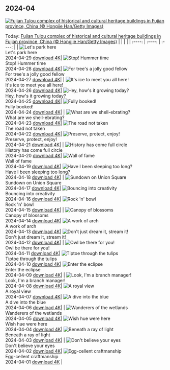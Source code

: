 ## 2024-04
[![Fujian Tulou complex of historical and cultural heritage buildings in Fujian province, China (© Hongjie Han/Getty Images)](https://cn.bing.com/th?id=OHR.TulouFujian_EN-US6009679228_UHD.jpg&w=1000)](https://cn.bing.com/th?id=OHR.TulouFujian_EN-US6009679228_UHD.jpg&pid=hp&w=3840&h=2160&rs=1&c=4)

Today: [Fujian Tulou complex of historical and cultural heritage buildings in Fujian province, China (© Hongjie Han/Getty Images)](https://cn.bing.com/th?id=OHR.TulouFujian_EN-US6009679228_UHD.jpg&pid=hp&w=3840&h=2160&rs=1&c=4)
  |      |      |      |
| :----: | :----: | :----: |
| ![Let's park here](https://cn.bing.com/th?id=OHR.GuadalupeTexas_EN-US5906260854_UHD.jpg&pid=hp&w=384&h=216&rs=1&c=4) <br/> Let's park here <br/> 2024-04-29  [download 4K](https://cn.bing.com/th?id=OHR.GuadalupeTexas_EN-US5906260854_UHD.jpg&pid=hp&w=3840&h=2160&rs=1&c=4)| ![Stop! Hummer time](https://cn.bing.com/th?id=OHR.LeucisticHummingbird_EN-US5796079642_UHD.jpg&pid=hp&w=384&h=216&rs=1&c=4) <br/> Stop! Hummer time <br/> 2024-04-28  [download 4K](https://cn.bing.com/th?id=OHR.LeucisticHummingbird_EN-US5796079642_UHD.jpg&pid=hp&w=3840&h=2160&rs=1&c=4)| ![For tree's a jolly good fellow](https://cn.bing.com/th?id=OHR.KalalochTree_EN-US5565386489_UHD.jpg&pid=hp&w=384&h=216&rs=1&c=4) <br/> For tree's a jolly good fellow <br/> 2024-04-27  [download 4K](https://cn.bing.com/th?id=OHR.KalalochTree_EN-US5565386489_UHD.jpg&pid=hp&w=3840&h=2160&rs=1&c=4)|
| ![It's ice to meet you all here!](https://cn.bing.com/th?id=OHR.PenguinDirections_EN-US5469437415_UHD.jpg&pid=hp&w=384&h=216&rs=1&c=4) <br/> It's ice to meet you all here! <br/> 2024-04-26  [download 4K](https://cn.bing.com/th?id=OHR.PenguinDirections_EN-US5469437415_UHD.jpg&pid=hp&w=3840&h=2160&rs=1&c=4)| ![Hey, how's it growing today?](https://cn.bing.com/th?id=OHR.TrilliumOntario_EN-US5180679465_UHD.jpg&pid=hp&w=384&h=216&rs=1&c=4) <br/> Hey, how's it growing today? <br/> 2024-04-25  [download 4K](https://cn.bing.com/th?id=OHR.TrilliumOntario_EN-US5180679465_UHD.jpg&pid=hp&w=3840&h=2160&rs=1&c=4)| ![Fully booked!](https://cn.bing.com/th?id=OHR.TrinityDublin_EN-US9065489677_UHD.jpg&pid=hp&w=384&h=216&rs=1&c=4) <br/> Fully booked! <br/> 2024-04-24  [download 4K](https://cn.bing.com/th?id=OHR.TrinityDublin_EN-US9065489677_UHD.jpg&pid=hp&w=3840&h=2160&rs=1&c=4)|
| ![What are we shell-ebrating?](https://cn.bing.com/th?id=OHR.EarthDayTurtle_EN-US4769423754_UHD.jpg&pid=hp&w=384&h=216&rs=1&c=4) <br/> What are we shell-ebrating? <br/> 2024-04-23  [download 4K](https://cn.bing.com/th?id=OHR.EarthDayTurtle_EN-US4769423754_UHD.jpg&pid=hp&w=3840&h=2160&rs=1&c=4)| ![The road not taken](https://cn.bing.com/th?id=OHR.CadesCove_EN-US4359486356_UHD.jpg&pid=hp&w=384&h=216&rs=1&c=4) <br/> The road not taken <br/> 2024-04-22  [download 4K](https://cn.bing.com/th?id=OHR.CadesCove_EN-US4359486356_UHD.jpg&pid=hp&w=3840&h=2160&rs=1&c=4)| ![Preserve, protect, enjoy!](https://cn.bing.com/th?id=OHR.YellowstoneGeyser_EN-US3470127711_UHD.jpg&pid=hp&w=384&h=216&rs=1&c=4) <br/> Preserve, protect, enjoy! <br/> 2024-04-21  [download 4K](https://cn.bing.com/th?id=OHR.YellowstoneGeyser_EN-US3470127711_UHD.jpg&pid=hp&w=3840&h=2160&rs=1&c=4)|
| ![History has come full circle](https://cn.bing.com/th?id=OHR.OrkneyStones_EN-US3355508244_UHD.jpg&pid=hp&w=384&h=216&rs=1&c=4) <br/> History has come full circle <br/> 2024-04-20  [download 4K](https://cn.bing.com/th?id=OHR.OrkneyStones_EN-US3355508244_UHD.jpg&pid=hp&w=3840&h=2160&rs=1&c=4)| ![Wall of fame](https://cn.bing.com/th?id=OHR.AvilaSpain_EN-US3559491003_UHD.jpg&pid=hp&w=384&h=216&rs=1&c=4) <br/> Wall of fame <br/> 2024-04-19  [download 4K](https://cn.bing.com/th?id=OHR.AvilaSpain_EN-US3559491003_UHD.jpg&pid=hp&w=3840&h=2160&rs=1&c=4)| ![Have I been sleeping too long?](https://cn.bing.com/th?id=OHR.SpringCub_EN-US3818124104_UHD.jpg&pid=hp&w=384&h=216&rs=1&c=4) <br/> Have I been sleeping too long? <br/> 2024-04-18  [download 4K](https://cn.bing.com/th?id=OHR.SpringCub_EN-US3818124104_UHD.jpg&pid=hp&w=3840&h=2160&rs=1&c=4)|
| ![Sundown on Union Square](https://cn.bing.com/th?id=OHR.UnionSquareNYC_EN-US3633149979_UHD.jpg&pid=hp&w=384&h=216&rs=1&c=4) <br/> Sundown on Union Square <br/> 2024-04-17  [download 4K](https://cn.bing.com/th?id=OHR.UnionSquareNYC_EN-US3633149979_UHD.jpg&pid=hp&w=3840&h=2160&rs=1&c=4)| ![Bouncing into creativity](https://cn.bing.com/th?id=OHR.RedBallBelgium_EN-US3314192425_UHD.jpg&pid=hp&w=384&h=216&rs=1&c=4) <br/> Bouncing into creativity <br/> 2024-04-16  [download 4K](https://cn.bing.com/th?id=OHR.RedBallBelgium_EN-US3314192425_UHD.jpg&pid=hp&w=3840&h=2160&rs=1&c=4)| ![Rock 'n' bowl](https://cn.bing.com/th?id=OHR.BowlingBallCali_EN-US3241530931_UHD.jpg&pid=hp&w=384&h=216&rs=1&c=4) <br/> Rock 'n' bowl <br/> 2024-04-15  [download 4K](https://cn.bing.com/th?id=OHR.BowlingBallCali_EN-US3241530931_UHD.jpg&pid=hp&w=3840&h=2160&rs=1&c=4)|
| ![Canopy of blossoms](https://cn.bing.com/th?id=OHR.SpringApple_EN-US3148648329_UHD.jpg&pid=hp&w=384&h=216&rs=1&c=4) <br/> Canopy of blossoms <br/> 2024-04-14  [download 4K](https://cn.bing.com/th?id=OHR.SpringApple_EN-US3148648329_UHD.jpg&pid=hp&w=3840&h=2160&rs=1&c=4)| ![A work of arch](https://cn.bing.com/th?id=OHR.SunsetArchesNP_EN-US2974318595_UHD.jpg&pid=hp&w=384&h=216&rs=1&c=4) <br/> A work of arch <br/> 2024-04-13  [download 4K](https://cn.bing.com/th?id=OHR.SunsetArchesNP_EN-US2974318595_UHD.jpg&pid=hp&w=3840&h=2160&rs=1&c=4)| ![Don't just dream it, stream it!](https://cn.bing.com/th?id=OHR.DragonWaterfall_EN-US2799967886_UHD.jpg&pid=hp&w=384&h=216&rs=1&c=4) <br/> Don't just dream it, stream it! <br/> 2024-04-12  [download 4K](https://cn.bing.com/th?id=OHR.DragonWaterfall_EN-US2799967886_UHD.jpg&pid=hp&w=3840&h=2160&rs=1&c=4)|
| ![Owl be there for you!](https://cn.bing.com/th?id=OHR.OwlSiblings_EN-US2594321387_UHD.jpg&pid=hp&w=384&h=216&rs=1&c=4) <br/> Owl be there for you! <br/> 2024-04-11  [download 4K](https://cn.bing.com/th?id=OHR.OwlSiblings_EN-US2594321387_UHD.jpg&pid=hp&w=3840&h=2160&rs=1&c=4)| ![Tiptoe through the tulips](https://cn.bing.com/th?id=OHR.SkagitValleyTulips_EN-US2489408645_UHD.jpg&pid=hp&w=384&h=216&rs=1&c=4) <br/> Tiptoe through the tulips <br/> 2024-04-10  [download 4K](https://cn.bing.com/th?id=OHR.SkagitValleyTulips_EN-US2489408645_UHD.jpg&pid=hp&w=3840&h=2160&rs=1&c=4)| ![Enter the eclipse](https://cn.bing.com/th?id=OHR.SolarEclipseOregon_EN-US2134131862_UHD.jpg&pid=hp&w=384&h=216&rs=1&c=4) <br/> Enter the eclipse <br/> 2024-04-09  [download 4K](https://cn.bing.com/th?id=OHR.SolarEclipseOregon_EN-US2134131862_UHD.jpg&pid=hp&w=3840&h=2160&rs=1&c=4)|
| ![Look, I'm a branch manager!](https://cn.bing.com/th?id=OHR.BeaverDenali_EN-US1894047698_UHD.jpg&pid=hp&w=384&h=216&rs=1&c=4) <br/> Look, I'm a branch manager! <br/> 2024-04-08  [download 4K](https://cn.bing.com/th?id=OHR.BeaverDenali_EN-US1894047698_UHD.jpg&pid=hp&w=3840&h=2160&rs=1&c=4)| ![A royal view](https://cn.bing.com/th?id=OHR.JapanHimeji_EN-US1768279571_UHD.jpg&pid=hp&w=384&h=216&rs=1&c=4) <br/> A royal view <br/> 2024-04-07  [download 4K](https://cn.bing.com/th?id=OHR.JapanHimeji_EN-US1768279571_UHD.jpg&pid=hp&w=3840&h=2160&rs=1&c=4)| ![A dive into the blue](https://cn.bing.com/th?id=OHR.BahamasSpace_EN-US1544254149_UHD.jpg&pid=hp&w=384&h=216&rs=1&c=4) <br/> A dive into the blue <br/> 2024-04-06  [download 4K](https://cn.bing.com/th?id=OHR.BahamasSpace_EN-US1544254149_UHD.jpg&pid=hp&w=3840&h=2160&rs=1&c=4)|
| ![Wanderers of the wetlands](https://cn.bing.com/th?id=OHR.AntelopeBotswana_EN-US3335739405_UHD.jpg&pid=hp&w=384&h=216&rs=1&c=4) <br/> Wanderers of the wetlands <br/> 2024-04-05  [download 4K](https://cn.bing.com/th?id=OHR.AntelopeBotswana_EN-US3335739405_UHD.jpg&pid=hp&w=3840&h=2160&rs=1&c=4)| ![Wish hue were here](https://cn.bing.com/th?id=OHR.KyrgyzstanRainbow_EN-US3266651913_UHD.jpg&pid=hp&w=384&h=216&rs=1&c=4) <br/> Wish hue were here <br/> 2024-04-04  [download 4K](https://cn.bing.com/th?id=OHR.KyrgyzstanRainbow_EN-US3266651913_UHD.jpg&pid=hp&w=3840&h=2160&rs=1&c=4)| ![Beneath a ray of light](https://cn.bing.com/th?id=OHR.JutlandSpring_EN-US3202382460_UHD.jpg&pid=hp&w=384&h=216&rs=1&c=4) <br/> Beneath a ray of light <br/> 2024-04-03  [download 4K](https://cn.bing.com/th?id=OHR.JutlandSpring_EN-US3202382460_UHD.jpg&pid=hp&w=3840&h=2160&rs=1&c=4)|
| ![Don't believe your eyes](https://cn.bing.com/th?id=OHR.PalazzoFarnese_EN-US3142967327_UHD.jpg&pid=hp&w=384&h=216&rs=1&c=4) <br/> Don't believe your eyes <br/> 2024-04-02  [download 4K](https://cn.bing.com/th?id=OHR.PalazzoFarnese_EN-US3142967327_UHD.jpg&pid=hp&w=3840&h=2160&rs=1&c=4)| ![Egg-cellent craftmanship](https://cn.bing.com/th?id=OHR.HungarianEggs_EN-US3026213374_UHD.jpg&pid=hp&w=384&h=216&rs=1&c=4) <br/> Egg-cellent craftmanship <br/> 2024-04-01  [download 4K](https://cn.bing.com/th?id=OHR.HungarianEggs_EN-US3026213374_UHD.jpg&pid=hp&w=3840&h=2160&rs=1&c=4) |